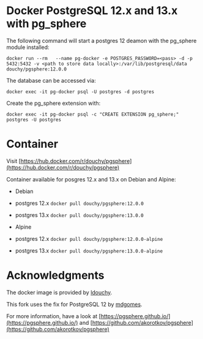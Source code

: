 # Docker PostgreSQL 12.x and 13.x with pg_sphere

The following command will start a postgres 12 deamon with the pg_sphere module installed:

`docker run --rm   --name pg-docker -e POSTGRES_PASSWORD=<pass> -d -p 5432:5432 -v <path to store data locally>:/var/lib/postgresql/data  douchy/pgsphere:12.0.0`

The database can be accessed via:

`docker exec -it pg-docker psql -U postgres -d postgres`

Create the pg_sphere extension with:

`docker exec -it pg-docker psql -c "CREATE EXTENSION pg_sphere;" postgres -U postgres`

# Container

Visit [https://hub.docker.com/r/douchy/pgsphere](https://hub.docker.com/r/douchy/pgsphere)

Container available for posgres 12.x and 13.x on Debian and Alpine:
- Debian
 - postgres 12.x `docker pull douchy/pgsphere:12.0.0`
 - postgres 13.x `docker pull douchy/pgsphere:13.0.0`

- Alpine
 - postgres 12.x `docker pull douchy/pgsphere:12.0.0-alpine`
 - postgres 13.x `docker pull douchy/pgsphere:13.0.0-alpine`

# Acknowledgments

The docker image is provided by [ldouchy](https://hub.docker.com/r/douchy/pgsphere).

This fork uses the fix for PostgreSQL 12 by [mdgomes](https://github.com/mdgomes/pgsphere).

For more information, have a look at [https://pgsphere.github.io/](https://pgsphere.github.io/) and [https://github.com/akorotkov/pgsphere](https://github.com/akorotkov/pgsphere)

